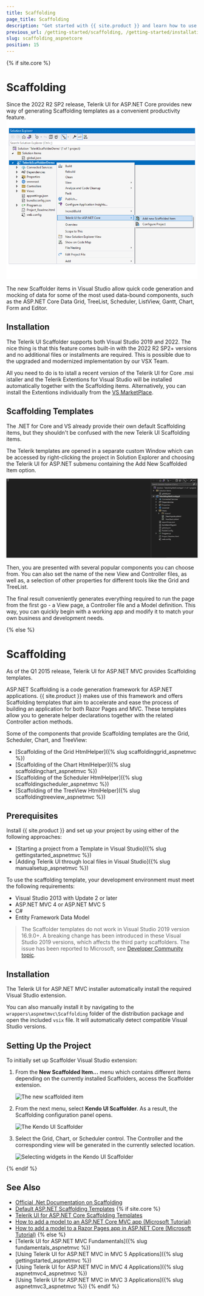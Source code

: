 ```yaml
---
title: Scaffolding
page_title: Scaffolding
description: "Get started with {{ site.product }} and learn how to use the Kendo UI Scaffolder extensions."
previous_url: /getting-started/scaffolding, /getting-started/installation/scaffolding, /installation/scaffolding, /scaffolding, /vs-integration-mvc/scaffolding
slug: scaffolding_aspnetcore
position: 15
---
```


{% if site.core %}
# Scaffolding

Since the 2022 R2 SP2 release, Telerik UI for ASP.NET Core provides new way of generating Scaffolding templates as a convenient productivity feature. 
![The Telerik UI Scaffolder for Core](../images/scaffolding/core_scaffolder_1.png)

The new Scaffolder items in Visual Studio allow quick code generation and mocking of data for some of the most used data-bound components, such as the ASP.NET Core Data Grid, TreeList, Scheduler, ListView, Gantt, Chart, Form and Editor.

## Installation

The Telerik UI Scaffolder supports both Visual Studio 2019 and 2022. The nice thing is that this feature comes built-in with the 2022 R2 SP2+ versions and no additional files or installments are required. This is possible due to the upgraded and modernized implementation by our VSX Team.

All you need to do is to istall a recent version of the Telerik UI for Core .msi istaller and the Telerik Extentions for Visual Studio will be installed automatically together with the Scaffolding items. Alternatively, you can install the Extentions individually from the [VS MarketPlace](https://marketplace.visualstudio.com/items?itemName=TelerikInc.ProgressTelerikASPNETCoreVSExtensions).

## Scaffolding Templates

The .NET for Core and VS already provide their own default Scaffolding items, but they shouldn't be confused with the new Telerik UI Scaffolding items.

The Telerik templates are opened in a separate custom Window which can be accessed by right-clicking the project in Solution Explorer and choosing the Telerik UI for ASP.NET submenu containing the Add New Scaffolded Item option.

![Adding a new Scaffolded Item](../images/scaffolding/core_scaffolder_2.gif)

Then, you are presented with several popular components you can choose from. You can also set the name of the new View and Controller files, as well as, a selection of other properties for different tools like the Grid and TreeList.

The final result conveniently generates everything required to run the page from the first go - a View page, a Controller file and a Model definition. This way, you can quickly begin with a working app and modify it to match your own business and development needs.

{% else %}
# Scaffolding

As of the Q1 2015 release, Telerik UI for ASP.NET MVC provides Scaffolding templates.

ASP.NET Scaffolding is a code generation framework for ASP.NET applications. {{ site.product }} makes use of this framework and offers Scaffolding templates that aim to accelerate and ease the process of building an application for both Razor Pages and MVC. These templates allow you to generate helper declarations together with the related Controller action methods. 

Some of the components that provide Scaffolding templates are the Grid, Scheduler, Chart, and TreeView:

* [Scaffolding of the Grid HtmlHelper]({% slug scaffoldinggrid_aspnetmvc %})
* [Scaffolding of the Chart HtmlHelper]({% slug scaffoldingchart_aspnetmvc %})
* [Scaffolding of the Scheduler HtmlHelper]({% slug scaffoldingscheduler_aspnetmvc %})
* [Scaffolding of the TreeView HtmlHelper]({% slug scaffoldingtreeview_aspnetmvc %})

## Prerequisites

Install {{ site.product }} and set up your project by using either of the following approaches:

* [Starting a project from a Template in Visual Studio]({% slug gettingstarted_aspnetmvc %})
* [Adding Telerik UI through local files in Visual Studio]({% slug manualsetup_aspnetmvc %})

To use the scaffolding template, your development environment must meet the following requirements:

* Visual Studio 2013 with Update 2 or later
* ASP.NET MVC 4 or ASP.NET MVC 5
* C#
* Entity Framework Data Model

> The Scaffolder templates do not work in Visual Studio 2019 version 16.9.0+. A breaking change has been introduced in these Visual Studio 2019 versions, which affects the third party scaffolders. The issue has been reported to Microsoft, see [Developer Community topic](https://developercommunity.visualstudio.com/t/visual-studio-2019-version-1691-resulted-in-custom/1371519).

## Installation

The Telerik UI for ASP.NET MVC installer automatically install the required Visual Studio extension.

You can also manually install it by navigating to the `wrappers\aspnetmvc\Scaffolding` folder of the distribution package and open the included `vsix` file. It will automatically detect compatible Visual Studio versions.

## Setting Up the Project

To initially set up Scaffolder Visual Studio extension:

1. From the **New Scaffolded Item...** menu which contains different items depending on the currently installed Scaffolders, access the Scaffolder extension.

    ![The new scaffolded item](../images/scaffolding/new_scaffolded_item.png)

1. From the next menu, select **Kendo UI Scaffolder**. As a result, the Scaffolding configuration panel opens.

    ![The Kendo UI Scaffolder](../images/scaffolding/kendo_ui_scaffolder.png)

1. Select the Grid, Chart, or Scheduler control. The Controller and the corresponding view will be generated in the currently selected location.

    ![Selecting widgets in the Kendo UI Scaffolder](../images/scaffolding/widget_select.png)

{% endif %}
## See Also

* [Official .Net Documentation on Scaffolding](https://github.com/aspnet/Scaffolding)
* [Default ASP.NET Scaffolding Templates](https://github.com/aspnet/Scaffolding/tree/main/src/Scaffolding/VS.Web.CG.Mvc/Templates)
{% if site.core %}
* [Telerik UI for ASP.NET Core Scaffolding Templates](https://github.com/telerik/scaffold-templates-core)
* [How to add a model to an ASP.NET Core MVC app (Microsoft Tutorial)](https://docs.microsoft.com/en-us/aspnet/core/tutorials/first-mvc-app/adding-model?view=aspnetcore-2.1)
* [How to add a model to a Razor Pages app in ASP.NET Core (Microsoft Tutorial)](https://docs.microsoft.com/en-us/aspnet/core/tutorials/razor-pages/model?view=aspnetcore-2.1)
{% else %}
* [Telerik UI for ASP.NET MVC Fundamentals]({% slug fundamentals_aspnetmvc %})
* [Using Telerik UI for ASP.NET MVC in MVC 5 Applications]({% slug gettingstarted_aspnetmvc %})
* [Using Telerik UI for ASP.NET MVC in MVC 4 Applications]({% slug aspnetmvc4_aspnetmvc %})
* [Using Telerik UI for ASP.NET MVC in MVC 3 Applications]({% slug aspnetmvc3_aspnetmvc %})
{% endif %}
